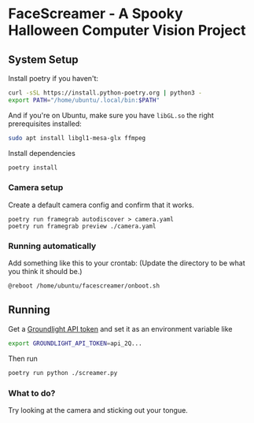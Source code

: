 # FaceScreamer - A Spooky Halloween Computer Vision Project

## System Setup

Install poetry if you haven't:

```bash
curl -sSL https://install.python-poetry.org | python3 -
export PATH="/home/ubuntu/.local/bin:$PATH"
```

And if you're on Ubuntu, make sure you have `libGL.so` the right prerequisites installed:

```bash
sudo apt install libgl1-mesa-glx ffmpeg
```


Install dependencies

```bash
poetry install
```

### Camera setup

Create a default camera config and confirm that it works.

```
poetry run framegrab autodiscover > camera.yaml
poetry run framegrab preview ./camera.yaml
```

### Running automatically

Add something like this to your crontab:
(Update the directory to be what you think it should be.)

```
@reboot /home/ubuntu/facescreamer/onboot.sh
```

## Running

Get a [Groundlight API token](https://code.groundlight.ai/python-sdk/docs/getting-started/api-tokens)
and set it as an environment variable like

```bash
export GROUNDLIGHT_API_TOKEN=api_2Q...
```

Then run

```bash
poetry run python ./screamer.py
```

### What to do?

Try looking at the camera and sticking out your tongue.
